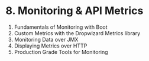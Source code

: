 # 8. Monitoring & API Metrics

1. Fundamentals of Monitoring with Boot 
2. Custom Metrics with the Dropwizard Metrics library
3. Monitoring Data over JMX
4. Displaying Metrics over HTTP
5. Production Grade Tools for Monitoring